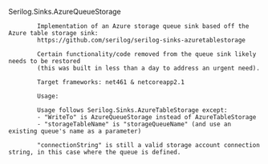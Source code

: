 Serilog.Sinks.AzureQueueStorage

            Implementation of an Azure storage queue sink based off the Azure table storage sink:
            https://github.com/serilog/serilog-sinks-azuretablestorage

            Certain functionality/code removed from the queue sink likely needs to be restored
            (this was built in less than a day to address an urgent need).
            
            Target frameworks: net461 & netcoreapp2.1
            
            Usage:
            
            Usage follows Serilog.Sinks.AzureTableStorage except:
            - "WriteTo" is AzureQueueStorage instead of AzureTableStorage
            - "storageTableName" is "storageQueueName" (and use an existing queue's name as a parameter)
            
            "connectionString" is still a valid storage account connection string, in this case where the queue is defined.